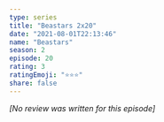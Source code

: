 ```yaml
---
type: series
title: "Beastars 2x20"
date: "2021-08-01T22:13:46"
name: "Beastars"
season: 2
episode: 20
rating: 3
ratingEmoji: "⭐️⭐️⭐️"
share: false
---
```


_[No review was written for this episode]_
